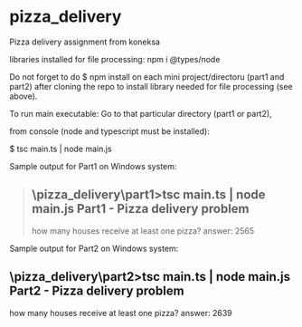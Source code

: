 # pizza_delivery
Pizza delivery assignment from koneksa

libraries installed for file processing:
npm i @types/node

Do not forget to do $ npm install on each mini project/directoru (part1 and part2) 
after cloning the repo to install library needed for file processing (see above).

To run main executable:
Go to that particular directory (part1 or part2),

from console (node and typescript must be installed):

$ tsc main.ts | node main.js

Sample output for Part1 on Windows system:

>\pizza_delivery\part1>tsc main.ts | node main.js
>Part1 - Pizza delivery problem
>------------------------------
>how many houses receive at least one pizza?
>answer: 2565

Sample output for Part2 on Windows system:

\pizza_delivery\part2>tsc main.ts | node main.js
Part2 - Pizza delivery problem
------------------------------
how many houses receive at least one pizza?
answer: 2639

